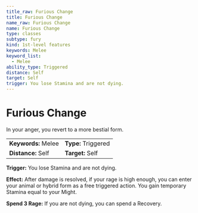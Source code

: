 ```yaml
---
title_raw: Furious Change
title: Furious Change
name_raw: Furious Change
name: Furious Change
type: classes
subtype: fury
kind: 1st-level features
keywords: Melee
keyword_list:
  - Melee
ability_type: Triggered
distance: Self
target: Self
trigger: You lose Stamina and are not dying.
---
```


# Furious Change

In your anger, you revert to a more bestial form.

|                     |                     |
| :------------------ | :------------------ |
| **Keywords:** Melee | **Type:** Triggered |
| **Distance:** Self  | **Target:** Self    |

**Trigger:** You lose Stamina and are not dying.

**Effect:** After damage is resolved, if your rage is high enough, you can enter your animal or hybrid form as a free triggered action. You gain temporary Stamina equal to your Might.

**Spend 3 Rage:** If you are not dying, you can spend a Recovery.
